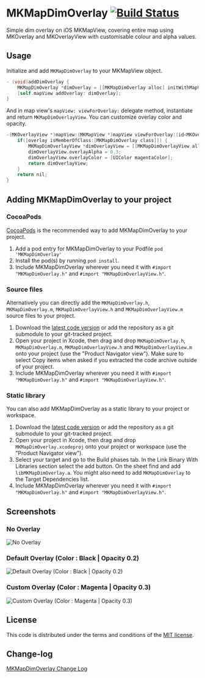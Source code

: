 # MKMapDimOverlay [![Build Status](https://travis-ci.org/lukya/MKMapDimOverlay.svg?branch=master)](https://travis-ci.org/lukya/MKMapDimOverlay)

Simple dim overlay on iOS MKMapView, covering entire map using MKOverlay and MKOverlayView with customisable colour and alpha values.

## Usage

Initialize and add `MKMapDimOverlay` to your MKMapView object.

```objective-c
- (void)addDimOverlay {
	MKMapDimOverlay *dimOverlay = [[MKMapDimOverlay alloc] initWithMapView:self.mapView];
	[self.mapView addOverlay: dimOverlay];
}
```

And in map view's `mapView: viewForOverlay:` delegate method, instantiate and return `MKMapDimOverlayView`. You can customize overlay color and opacity.

```objective-c
-(MKOverlayView *)mapView:(MKMapView *)mapView viewForOverlay:(id<MKOverlay>)overlay {
	if([overlay isMemberOfClass:[MKMapDimOverlay class]]) {
		MKMapDimOverlayView *dimOverlayView = [[MKMapDimOverlayView alloc] initWithOverlay:overlay];
		dimOverlayView.overlayAlpha = 0.3;
		dimOverlayView.overlayColor = [UIColor magentaColor];
		return dimOverlayView;
	}
	return nil;
}
```

## Adding MKMapDimOverlay to your project

### CocoaPods

[CocoaPods](http://cocoapods.org) is the recommended way to add MKMapDimOverlay to your project.

1. Add a pod entry for MKMapDimOverlay to your Podfile `pod 'MKMapDimOverlay'`
2. Install the pod(s) by running `pod install`.
3. Include MKMapDimOverlay wherever you need it with `#import "MKMapDimOverlay.h"` and `#import "MKMapDimOverlayView.h"`.

### Source files

Alternatively you can directly add the `MKMapDimOverlay.h`, `MKMapDimOverlay.m`, `MKMapDimOverlayView.h` and `MKMapDimOverlayView.m` source files to your project.

1. Download the [latest code version](https://github.com/lukya/MKMapDimOverlay/archive/master.zip) or add the repository as a git submodule to your git-tracked project. 
2. Open your project in Xcode, then drag and drop `MKMapDimOverlay.h`, `MKMapDimOverlay.m`, `MKMapDimOverlayView.h` and `MKMapDimOverlayView.m` onto your project (use the "Product Navigator view"). Make sure to select Copy items when asked if you extracted the code archive outside of your project. 
3. Include MKMapDimOverlay wherever you need it with `#import "MKMapDimOverlay.h"` and `#import "MKMapDimOverlayView.h"`.

### Static library

You can also add MKMapDimOverlay as a static library to your project or workspace. 

1. Download the [latest code version](https://github.com/lukya/MKMapDimOverlay/archive/master.zip) or add the repository as a git submodule to your git-tracked project. 
2. Open your project in Xcode, then drag and drop `MKMapDimOverlay.xcodeproj` onto your project or workspace (use the "Product Navigator view"). 
3. Select your target and go to the Build phases tab. In the Link Binary With Libraries section select the add button. On the sheet find and add `libMKMapDimOverlay.a`. You might also need to add `MKMapDimOverlay` to the Target Dependencies list. 
3. Include MKMapDimOverlay wherever you need it with `#import "MKMapDimOverlay.h"` and `#import "MKMapDimOverlayView.h"`.


## Screenshots
### No Overlay
![No Overlay](https://dl.dropboxusercontent.com/u/22816811/MKMapDimOverlay/Map_NoOverlay.png)

### Default Overlay (Color : Black | Opacity 0.2)
![Default Overlay (Color : Black | Opacity 0.2)](https://dl.dropboxusercontent.com/u/22816811/MKMapDimOverlay/Map_DefaultOverlay.png)

### Custom Overlay (Color : Magenta | Opacity 0.3)
![Custom Overlay (Color : Magenta | Opacity 0.3)](https://dl.dropboxusercontent.com/u/22816811/MKMapDimOverlay/Map_OverlayCustomColor.png)


## License

This code is distributed under the terms and conditions of the [MIT license](LICENSE). 

## Change-log

[MKMapDimOverlay Change Log](https://github.com/lukya/MKMapDimOverlay/wiki/Change-Log)

